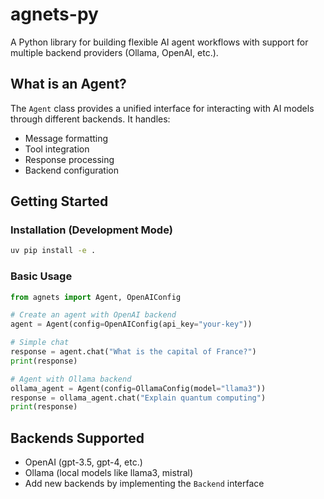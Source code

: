 # agnets-py

A Python library for building flexible AI agent workflows with support for multiple backend providers (Ollama, OpenAI, etc.).

## What is an Agent?

The `Agent` class provides a unified interface for interacting with AI models through different backends. It handles:
- Message formatting
- Tool integration
- Response processing
- Backend configuration

## Getting Started

### Installation (Development Mode)
```bash
uv pip install -e .
```

### Basic Usage
```python
from agnets import Agent, OpenAIConfig

# Create an agent with OpenAI backend
agent = Agent(config=OpenAIConfig(api_key="your-key"))

# Simple chat
response = agent.chat("What is the capital of France?")
print(response)

# Agent with Ollama backend
ollama_agent = Agent(config=OllamaConfig(model="llama3"))
response = ollama_agent.chat("Explain quantum computing")
print(response)
```

## Backends Supported
- OpenAI (gpt-3.5, gpt-4, etc.)
- Ollama (local models like llama3, mistral)
- Add new backends by implementing the `Backend` interface
